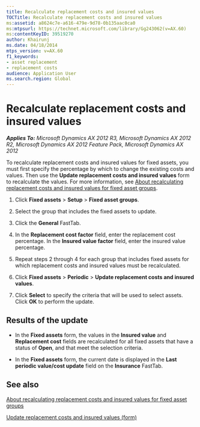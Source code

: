 ```yaml
---
title: Recalculate replacement costs and insured values
TOCTitle: Recalculate replacement costs and insured values
ms:assetid: a8624c7e-a616-479e-9d78-0b135aac0ca0
ms:mtpsurl: https://technet.microsoft.com/library/Gg243062(v=AX.60)
ms:contentKeyID: 39519270
author: Khairunj
ms.date: 04/18/2014
mtps_version: v=AX.60
f1_keywords:
- asset replacement
- replacement costs
audience: Application User
ms.search.region: Global
---
```


# Recalculate replacement costs and insured values 


_**Applies To:** Microsoft Dynamics AX 2012 R3, Microsoft Dynamics AX 2012 R2, Microsoft Dynamics AX 2012 Feature Pack, Microsoft Dynamics AX 2012_

To recalculate replacement costs and insured values for fixed assets, you must first specify the percentage by which to change the existing costs and values. Then use the **Update replacement costs and insured values** form to recalculate the values. For more information, see [About recalculating replacement costs and insured values for fixed asset groups](about-recalculating-replacement-costs-and-insured-values-for-fixed-asset-groups.md).

1.  Click **Fixed assets** \> **Setup** \> **Fixed asset groups**.

2.  Select the group that includes the fixed assets to update.

3.  Click the **General** FastTab.

4.  In the **Replacement cost factor** field, enter the replacement cost percentage. In the **Insured value factor** field, enter the insured value percentage.

5.  Repeat steps 2 through 4 for each group that includes fixed assets for which replacement costs and insured values must be recalculated.

6.  Click **Fixed assets** \> **Periodic** \> **Update replacement costs and insured values**.

7.  Click **Select** to specify the criteria that will be used to select assets. Click **OK** to perform the update.

## Results of the update

  - In the **Fixed assets** form, the values in the **Insured value** and **Replacement cost** fields are recalculated for all fixed assets that have a status of **Open**, and that meet the selection criteria.

  - In the **Fixed assets** form, the current date is displayed in the **Last periodic value/cost update** field on the **Insurance** FastTab.

## See also

[About recalculating replacement costs and insured values for fixed asset groups](about-recalculating-replacement-costs-and-insured-values-for-fixed-asset-groups.md)

[Update replacement costs and insured values (form)](https://technet.microsoft.com/library/hh227488\(v=ax.60\))

  


